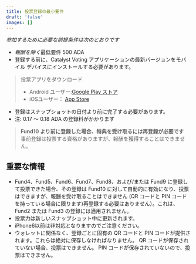```yaml
---
title: 投票登録の最小要件
draft: 'false'
images: []
---
```


*参加するために必要な前提条件は次のとおりです*

- *報酬を除く*最低要件 500 ADA
- 登録する前に、Catalyst Voting アプリケーションの最新バージョンをモバイル デバイスにインストールする必要があります。

> 投票アプリをダウンロード
>
> - Android ユーザー:[Google Play ストア](https://play.google.com/store/apps/details?id=io.iohk.vitvoting&pli=1)
> - iOSユーザー： [App Store](https://apps.apple.com/fr/app/catalyst-voting/id1517473397?l=en)

- 登録はスナップショットの日付より前に完了する必要があります。
- 注: 0.17 ～ 0.18 ADA の登録料がかかります

> **Fund10 より前に登録した場合、特典を受け取るには再登録が必要です**<br>事前登録は投票する資格がありますが、報酬を獲得することはできません。

## 重要な情報

- Fund4、Fund5、Fund6、Fund7、Fund8、および/または Fund9 に登録して投票できた場合、その登録は Fund10 に対して自動的に有効になり、投票はできますが、報酬を受け取ることはできません (QR コードと PIN コードを持っている場合に限ります)再登録する必要はありません）。これは、Fund2 または Fund3 の登録には適用されません。
- 投票力は新しいスナップショット中に更新されます。
- iPhone6以前は非対応となりますのでご注意ください。
- ウォレットに関係なく、登録ごとに固有の QR コードと PIN コードが提供されます。これらは絶対に保存しなければなりません。 QR コードが保存されていない場合、投票はできません。 PIN コードが保存されていないので、投票はできません。
